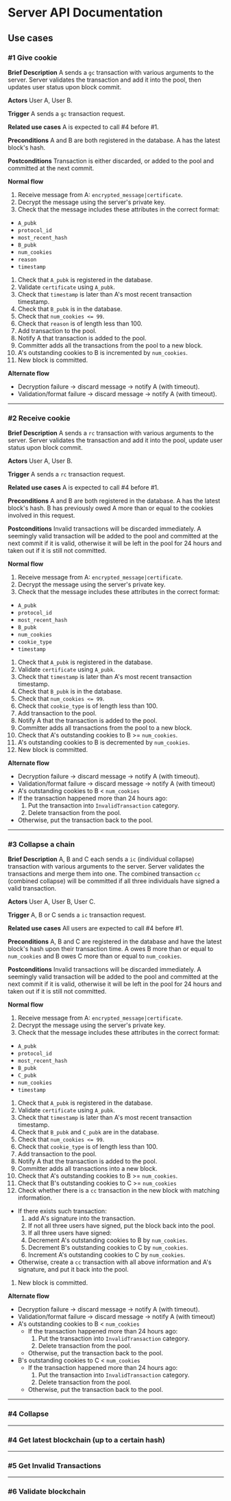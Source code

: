 # Server API Documentation
## Use cases
### #1 Give cookie
**Brief Description**
A sends a `gc` transaction with various arguments to the server.
Server validates the transaction and add it into the pool, then updates user status upon block commit.

**Actors** User A, User B.

**Trigger** A sends a `gc` transaction request.

**Related use cases** A is expected to call #4 before #1.

**Preconditions** A and B are both registered in the database. A has the latest block's hash.

**Postconditions** Transaction is either discarded, or added to the pool and committed at the next commit.

**Normal flow**
1. Receive message from A: `encrypted_message|certificate`.
1. Decrypt the message using the server's private key.
1. Check that the message includes these attributes in the correct format:
  - `A_pubk`
  - `protocol_id`
  - `most_recent_hash`
  - `B_pubk`
  - `num_cookies`
  - `reason`
  - `timestamp`
1. Check that `A_pubk` is registered in the database.
1. Validate `certificate` using `A_pubk`.
1. Check that `timestamp` is later than A's most recent transaction timestamp.
1. Check that `B_pubk` is in the database.
1. Check that `num_cookies <= 99`.
1. Check that `reason` is of length less than 100.
1. Add transaction to the pool.
1. Notify A that transaction is added to the pool.
1. Committer adds all the transactions from the pool to a new block.
1. A's outstanding cookies to B is incremented by `num_cookies`.
1. New block is committed.

**Alternate flow**

- Decryption failure -> discard message -> notify A (with timeout).
- Validation/format failure -> discard message -> notify A (with timeout).

---
### #2 Receive cookie
**Brief Description**
A sends a `rc` transaction with various arguments to the server.
Server validates the transaction and add it into the pool, update user status upon block commit.

**Actors** User A, User B.

**Trigger** A sends a `rc` transaction request.

**Related use cases** A is expected to call #4 before #1.

**Preconditions** A and B are both registered in the database. A has the latest block's hash. B has previously owed A more than or equal to the cookies involved in this request.

**Postconditions** Invalid transactions will be discarded immediately.
A seemingly valid transaction will be added to the pool and
committed at the next commit if it is valid, otherwise it will be left in the pool for 24 hours and taken out if it is still not committed.

**Normal flow**
1. Receive message from A: `encrypted_message|certificate`.
1. Decrypt the message using the server's private key.
1. Check that the message includes these attributes in the correct format:
  - `A_pubk`
  - `protocol_id`
  - `most_recent_hash`
  - `B_pubk`
  - `num_cookies`
  - `cookie_type`
  - `timestamp`
1. Check that `A_pubk` is registered in the database.
1. Validate `certificate` using `A_pubk`.
1. Check that `timestamp` is later than A's most recent transaction timestamp.
1. Check that `B_pubk` is in the database.
1. Check that `num_cookies <= 99`.
1. Check that `cookie_type` is of length less than 100.
1. Add transaction to the pool.
1. Notify A that the transaction is added to the pool.
1. Committer adds all transactions from the pool to a new block.
1. Check that A's outstanding cookies to B >= `num_cookies`.
1. A's outstanding cookies to B is decremented by `num_cookies`.
1. New block is committed.

**Alternate flow**
- Decryption failure -> discard message -> notify A (with timeout).
- Validation/format failure -> discard message -> notify A (with timeout)
-  A's outstanding cookies to B < `num_cookies`
  - If the transaction happened more than 24 hours ago:
    1. Put the transaction into `InvalidTransaction` category.
    1. Delete transaction from the pool.
  - Otherwise, put the transaction back to the pool.

---
### #3 Collapse a chain
**Brief Description**
A, B and C each sends a `ic` (individual collapse) transaction with various arguments to the server.
Server validates the transactions and merge them into one.
The combined transaction `cc` (combined collapse) will be committed if all three individuals have signed a valid transaction.

**Actors** User A, User B, User C.

**Trigger** A, B or C sends a `ic` transaction request.

**Related use cases** All users are expected to call #4 before #1.

**Preconditions** A, B and C are registered in the database and have the latest block's hash upon their transaction time. A owes B more than or equal to `num_cookies` and B owes C more than or equal to `num_cookies`.

**Postconditions** Invalid transactions will be discarded immediately.
A seemingly valid transaction will be added to the pool and
committed at the next commit if it is valid, otherwise it will be left in the pool for 24 hours and taken out if it is still not committed.

**Normal flow**
1. Receive message from A: `encrypted_message|certificate`.
1. Decrypt the message using the server's private key.
1. Check that the message includes these attributes in the correct format:
  - `A_pubk`
  - `protocol_id`
  - `most_recent_hash`
  - `B_pubk`
  - `C_pubk`
  - `num_cookies`
  - `timestamp`
1. Check that `A_pubk` is registered in the database.
1. Validate `certificate` using `A_pubk`.
1. Check that `timestamp` is later than A's most recent transaction timestamp.
1. Check that `B_pubk` and `C_pubk` are in the database.
1. Check that `num_cookies <= 99`.
1. Check that `cookie_type` is of length less than 100.
1. Add transaction to the pool.
1. Notify A that the transaction is added to the pool.
1. Committer adds all transactions into a new block.
1. Check that A's outstanding cookies to B >= `num_cookies`.
1. Check that B's outstanding cookies to C >= `num_cookies`
1. Check whether there is a `cc` transaction in the new block with matching information.
  - If there exists such transaction:
    1. add A's signature into the transaction.
    1. If not all three users have signed, put the block back into the pool.
    1. If all three users have signed:
      1. Decrement A's outstanding cookies to B by `num_cookies`.
      2. Decrement B's outstanding cookies to C by `num_cookies`.
      3. Increment A's outstanding cookies to C by `num_cookies`.
  - Otherwise, create a `cc` transaction with all above information and A's signature, and put it back into the pool.
1. New block is committed.

**Alternate flow**
- Decryption failure -> discard message -> notify A (with timeout).
- Validation/format failure -> discard message -> notify A (with timeout)
- A's outstanding cookies to B < `num_cookies`
  - If the transaction happened more than 24 hours ago:
    1. Put the transaction into `InvalidTransaction` category.
    1. Delete transaction from the pool.
  - Otherwise, put the transaction back to the pool.
- B's outstanding cookies to C < `num_cookies`
  - If the transaction happened more than 24 hours ago:
    1. Put the transaction into `InvalidTransaction` category.
    1. Delete transaction from the pool.
  - Otherwise, put the transaction back to the pool.

___
### #4 Collapse
___
### #4 Get latest blockchain (up to a certain hash)
___
### #5 Get Invalid Transactions
___
### #6 Validate blockchain
